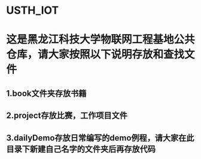 # USTH_IOT
# 这是黑龙江科技大学物联网工程基地公共仓库，请大家按照以下说明存放和查找文件
## 1.book文件夹存放书籍
## 2.project存放比赛，工作项目文件
## 3.dailyDemo存放日常编写的demo例程，请大家在此目录下新建自己名字的文件夹后再存放代码
